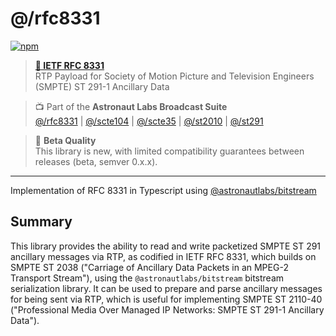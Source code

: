 # @/rfc8331
[![npm](https://img.shields.io/npm/v/@astronautlabs/rfc8331)](https://npmjs.com/package/@astronautlabs/rfc8331)

> **[📜 IETF RFC 8331](https://tools.ietf.org/html/rfc8331)**  
> RTP Payload for Society of Motion Picture and Television Engineers (SMPTE) ST 291-1 Ancillary Data

> 📺 Part of the **Astronaut Labs Broadcast Suite**  
> [@/rfc8331](https://github.com/astronautlabs/rfc8331) |
> [@/scte104](https://github.com/astronautlabs/scte104) | 
> [@/scte35](https://github.com/astronautlabs/scte35) | 
> [@/st2010](https://github.com/astronautlabs/st2010) | 
> [@/st291](https://github.com/astronautlabs/st291)

> 📝 **Beta Quality**  
> This library is new, with limited compatibility guarantees between 
> releases (beta, semver 0.x.x).

---

Implementation of RFC 8331 in Typescript using [@astronautlabs/bitstream](https://github.com/astronautlabs/bitstream)

## Summary
This library provides the ability to read and write packetized SMPTE ST 291 ancillary messages via RTP, as codified in 
IETF RFC 8331, which builds on SMPTE ST 2038 ("Carriage of Ancillary Data Packets in an MPEG-2 Transport Stream"), using 
the `@astronautlabs/bitstream` bitstream serialization library. It can be used to prepare and parse ancillary messages 
for being sent via RTP, which is useful for implementing SMPTE ST 2110-40 ("Professional Media Over Managed IP Networks: 
SMPTE ST 291-1 Ancillary Data").